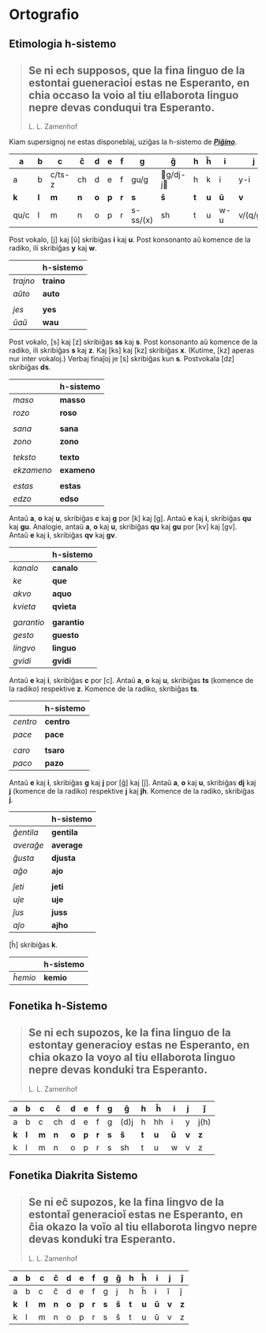# Ortografio

## Etimologia h-sistemo

> Se ni ech supposos, que la fina linguo de la estontai gueneracioi estas ne Esperanto, en chia occaso la voio al tiu ellaborota linguo nepre devas conduqui tra Esperanto.
> ---
> L. L. Zamenhof

Kiam supersignoj ne estas disponeblaj, uziĝas la h-sistemo de [***Piĝino***](pighino.md).

|**a**|**b**|**c**|**ĉ**|**d**|**e**|**f**|**g**|**ĝ**|**h**|**ĥ**|**i**|**j**|**ĵ**|
|-|-|-|-|-|-|-|-|-|-|-|-|-|-|
|a|b|c/ts-z|ch|d|e|f|gu/g|g/dj-j|h|k|i|y-i|j/j-jh|
|**k**|**l**|**m**|**n**|**o**|**p**|**r**|**s**|**ŝ**|**t**|**u**|**ŭ**|**v**|**z**|
|qu/c|l|m|n|o|p|r|s-ss/(x)|sh|t|u|w-u|v/(q/g)u|z-s/(x)|

Post vokalo, [j] kaj [ŭ] skribiĝas **i** kaj **u**. Post konsonanto aŭ komence de la radiko, ili skribiĝas **y** kaj **w**.

| | h-sistemo |
|:-|:-|
| *trajno* | **traino** |
| *aŭto* | **auto** |
| | |
| *jes* | **yes** |
| *ŭaŭ* | **wau** |

Post vokalo, [s] kaj [z] skribiĝas **ss** kaj **s**. Post konsonanto aŭ komence de la radiko, ili skribiĝas **s** kaj **z**. Kaj [ks] kaj [kz] skribiĝas **x**. (Kutime, [kz] aperas nur inter vokaloj.) Verbaj finaĵoj je [s] skribiĝas kun **s**. Postvokala [dz] skribiĝas **ds**.

| | h-sistemo |
|:-|:-|
| *maso* | **masso** |
| *rozo* | **roso** |
| | |
| *sana* | **sana** 
| *zono* | **zono** |
| | |
| *teksto* | **texto** |
| *ekzameno* | **exameno** |
| | |
| *estas* | **estas** |
| *edzo* | **edso** |

Antaŭ **a**, **o** kaj **u**, skribiĝas **c** kaj **g** por [k] kaj [g]. Antaŭ **e** kaj **i**, skribiĝas **qu** kaj **gu**. Analogie, antaŭ **a**, **o** kaj **u**, skribiĝas **qu** kaj **gu** por [kv] kaj [gv]. Antaŭ **e** kaj **i**, skribiĝas **qv** kaj **gv**.

| | h-sistemo |
|:-|:-|
| *kanalo* | **canalo** |
| *ke* | **que** |
| *akvo* | **aquo** |
| *kvieta* | **qvieta** |
| | |
| *garantio* | **garantio** |
| *gesto* | **guesto** |
| *lingvo* | **linguo** |
| *gvidi* | **gvidi** |

Antaŭ **e** kaj **i**, skribiĝas **c** por [c]. Antaŭ **a**, **o** kaj **u**, skribiĝas **ts** (komence de la radiko) respektive **z**. Komence de la radiko, skribiĝas **ts**.

| | h-sistemo |
|:-|:-|
| *centro* | **centro** |
| *pace* | **pace** |
| | |
| *caro* | **tsaro** |
| *paco* | **pazo** |

Antaŭ **e** kaj **i**, skribiĝas **g** kaj **j** por [ĝ] kaj [ĵ]. Antaŭ **a**, **o** kaj **u**, skribiĝas **dj** kaj **j** (komence de la radiko) respektive **j** kaj **jh**. Komence de la radiko, skribiĝas **j**.

| | h-sistemo |
|:-|:-|
| *ĝentila* | **gentila** |
| *averaĝe* | **average** |
| *ĝusta* | **djusta** |
| *aĝo* | **ajo** |
| | |
| *ĵeti* | **jeti** |
| *uĵe* | **uje** |
| *ĵus* | **juss** |
| *aĵo* | **ajho** |

[ĥ] skribiĝas **k**.

| | h-sistemo |
|:-|:-|
| *ĥemio* | **kemio** |

## Fonetika h-Sistemo

> Se ni ech supozos, ke la fina linguo de la estontay generacioy estas ne Esperanto, en chia okazo la voyo al tiu ellaborota linguo nepre devas konduki tra Esperanto.
> ---
> L. L. Zamenhof

|**a**|**b**|**c**|**ĉ**|**d**|**e**|**f**|**g**|**ĝ**|**h**|**ĥ**|**i**|**j**|**ĵ**|
|-|-|-|-|-|-|-|-|-|-|-|-|-|-|
|a|b|c|ch|d|e|f|g|(d)j|h|hh|i|y|j(h)|
|**k**|**l**|**m**|**n**|**o**|**p**|**r**|**s**|**ŝ**|**t**|**u**|**ŭ**|**v**|**z**|
|k|l|m|n|o|p|r|s|sh|t|u|w|v|z|

## Fonetika Diakrita Sistemo

> Se ni eĉ supozos, ke la fina lingvo de la estontaĭ generacioĭ estas ne Esperanto, en ĉia okazo la voĭo al tiu ellaborota lingvo nepre devas konduki tra Esperanto.
> ---
> L. L. Zamenhof

|**a**|**b**|**c**|**ĉ**|**d**|**e**|**f**|**g**|**ĝ**|**h**|**ĥ**|**i**|**j**|**ĵ**|
|-|-|-|-|-|-|-|-|-|-|-|-|-|-|
|a|b|c|ĉ|d|e|f|g|j|h|ĥ|i|ĭ|ĵ|
|**k**|**l**|**m**|**n**|**o**|**p**|**r**|**s**|**ŝ**|**t**|**u**|**ŭ**|**v**|**z**|
|k|l|m|n|o|p|r|s|ŝ|t|u|ŭ|v|z|
